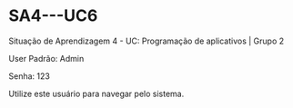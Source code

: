 # SA4---UC6
Situação de Aprendizagem 4 - UC: Programação de aplicativos | Grupo 2

User Padrão: Admin

Senha: 123

Utilize este usuário para navegar pelo sistema.
